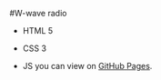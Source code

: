 #W-wave radio
- HTML 5
* CSS 3
+ JS
  you can view on [GitHub Pages]([https://pages.github.com/](https://samvitart.github.io/githib.io/)https://samvitart.github.io/githib.io/).
